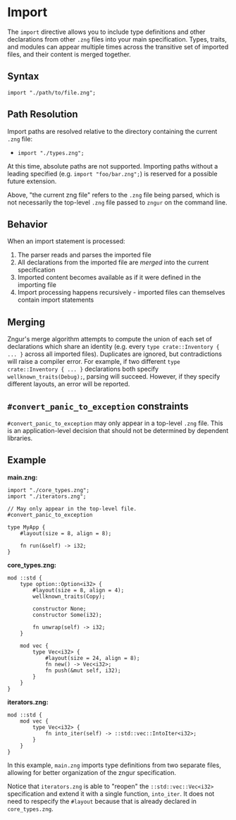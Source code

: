 # Import

The `import` directive allows you to include type definitions and other declarations from other `.zng` files into your main specification. Types, traits, and modules can appear multiple times across the transitive set of imported files, and their content is merged together.

## Syntax

```zng
import "./path/to/file.zng";
```

## Path Resolution

Import paths are resolved relative to the directory containing the current `.zng` file:

- `import "./types.zng";`

At this time, absolute paths are not supported.
Importing paths without a leading specified (e.g. `import "foo/bar.zng";`) is reserved for a possible future extension.

Above, "the current zng file" refers to the `.zng` file being parsed, which is not necessarily the top-level `.zng` file passed to `zngur` on the command line.

## Behavior

When an import statement is processed:

1. The parser reads and parses the imported file
2. All declarations from the imported file are _merged_ into the current specification
3. Imported content becomes available as if it were defined in the importing file
4. Import processing happens recursively - imported files can themselves contain import statements

## Merging

Zngur's merge algorithm attempts to compute the union of each set of declarations which share an identity (e.g. every `type crate::Inventory { ... }` across all imported files). Duplicates are ignored, but contradictions will raise a compiler error. For example, if two different `type crate::Inventory { ... }` declarations both specify `wellknown_traits(Debug);`, parsing will succeed. However, if they specify different layouts, an error will be reported.

## `#convert_panic_to_exception` constraints

`#convert_panic_to_exception` may only appear in a top-level `.zng` file. This is an application-level decision that should not be determined by dependent libraries.

## Example

**main.zng:**
```zng
import "./core_types.zng";
import "./iterators.zng";

// May only appear in the top-level file.
#convert_panic_to_exception

type MyApp {
    #layout(size = 8, align = 8);

    fn run(&self) -> i32;
}
```

**core_types.zng:**
```zng
mod ::std {
    type option::Option<i32> {
        #layout(size = 8, align = 4);
        wellknown_traits(Copy);

        constructor None;
        constructor Some(i32);

        fn unwrap(self) -> i32;
    }

    mod vec {
        type Vec<i32> {
            #layout(size = 24, align = 8);
            fn new() -> Vec<i32>;
            fn push(&mut self, i32);
        }
    }
}
```

**iterators.zng:**
```zng
mod ::std {
    mod vec {
        type Vec<i32> {
            fn into_iter(self) -> ::std::vec::IntoIter<i32>;
        }
    }
}
```

In this example, `main.zng` imports type definitions from two separate files, allowing for better organization of the zngur specification.

Notice that `iterators.zng` is able to "reopen" the `::std::vec::Vec<i32>` specification and extend it with a single function, `into_iter`. It does not need to respecify the `#layout` because that is already declared in `core_types.zng`.
